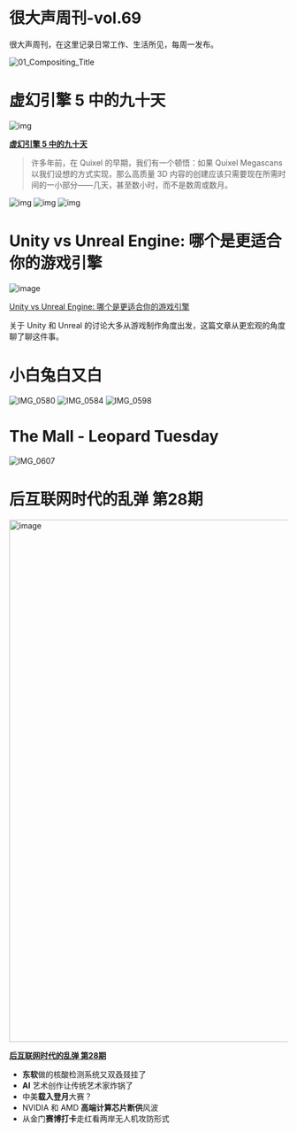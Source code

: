 # 很大声周刊-vol.69
很大声周刊，在这里记录日常工作、生活所见，每周一发布。

![01_Compositing_Title](https://user-images.githubusercontent.com/20842136/188317142-cd0d2f91-0f65-4e36-8427-9dcf8b140752.png)

# 虚幻引擎 5 中的九十天
![img](https://blog.megascans.se/wp-content/uploads/2022/05/Blog-Header.jpg)

**[虚幻引擎 5 中的九十天](https://quixel.com/blog/2022/5/12/ninety-days-in-unreal-engine-5)**

> 许多年前，在 Quixel 的早期，我们有一个顿悟：如果 Quixel Megascans 以我们设想的方式实现，那么高质量 3D 内容的创建应该只需要现在所需时间的一小部分——几天，甚至数小时，而不是数周或数月。

![img](https://blog.megascans.se/wp-content/uploads/2022/05/Quixel-Ninety-Days-in-Unreal-Engine-5-Plant-Growing-Facility.jpg)
![img](https://blog.megascans.se/wp-content/uploads/2022/05/Quixel-Ninety-Days-in-Unreal-Engine-5-Castle-Ruins.jpg)
![img](https://blog.megascans.se/wp-content/uploads/2022/05/Quixel-Ninety-Days-in-Unreal-Engine-5-Forest-Playground.jpg)

# Unity vs Unreal Engine: 哪个是更适合你的游戏引擎
![image](https://user-images.githubusercontent.com/20842136/188322560-ab7f9f37-7596-4192-aaec-f6ae3a0e2a59.png)

[Unity vs Unreal Engine: 哪个是更适合你的游戏引擎](https://www.creativebloq.com/advice/unity-vs-unreal-engine-which-game-engine-is-for-you)

关于 Unity 和 Unreal 的讨论大多从游戏制作角度出发，这篇文章从更宏观的角度聊了聊这件事。

# 小白兔白又白
![IMG_0580](https://user-images.githubusercontent.com/20842136/188316354-2fcbaf8d-7ff1-436d-853a-7da388c8f608.jpg)
![IMG_0584](https://user-images.githubusercontent.com/20842136/188316356-0e70da9a-c7dc-49d5-b97d-836baada9803.jpg)
![IMG_0598](https://user-images.githubusercontent.com/20842136/188316358-328ca8a6-eab3-4d89-b8f5-cae733da3b42.jpg)

# The Mall - Leopard Tuesday
![IMG_0607](https://user-images.githubusercontent.com/20842136/188316026-7369de45-2305-4241-b68c-07d13c0d0763.JPG)

# 后互联网时代的乱弹 第28期
<img width="944" alt="image" src="https://user-images.githubusercontent.com/20842136/188315454-098abd3d-3c64-4101-b5d8-6f7be4e5d795.png">

**[后互联网时代的乱弹 第28期](https://www.bilibili.com/video/BV1TN4y1F746?spm_id_from=444.41.list.card_archive.click&vd_source=6c68891752436b0097051bf700e169a9)**

- **东软**做的核酸检测系统又双叒叕挂了
- **AI** 艺术创作让传统艺术家炸锅了
- 中美**载入登月**大赛？
- NVIDIA 和 AMD **高端计算芯片断供**风波
- 从金门**赛博打卡**走红看两岸无人机攻防形式